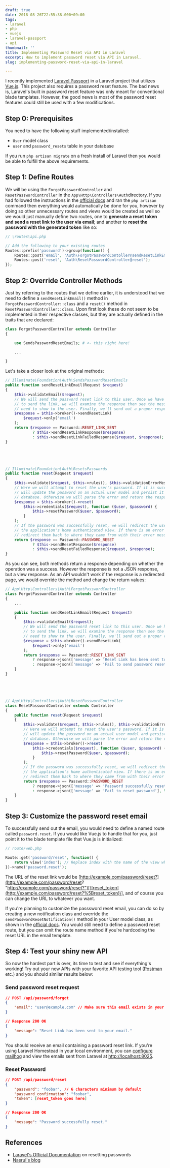 ```yaml
---
draft: true
date: 2018-08-26T22:55:38.000+09:00
tags:
- laravel
- php
- vuejs
- laravel-passport
- api
thumbnail: ''
title: Implementing Password Reset via API in Laravel
excerpt: How to implement password reset via API in Laravel.
slug: implementing-password-reset-via-api-in-laravel

---
```

I recently implemented [Laravel Passport](https://laravel.com/docs/5.6/passport) in a Laravel project that utilizes [Vue.js](https://vuejs.org/). This project also requires a password reset feature. The bad news is, Laravel's built in password reset feature was only meant for conventional blade templates. However, the good news is most of the password reset features could still be used with a few modifications.

## Step 0: Prerequisites

You need to have the following stuff implemented/installed:

* `User` model class
* `user` and `password_resets` table in your database

If you run `php artisan migrate` on a fresh install of Laravel then you would be able to fulfill the above requirements.

## Step 1: Define Routes

We will be using the `ForgotPasswordController` and `ResetPasswordController` in the `App\Http\Controllers\Auth`directory. If you had followed the instructions in the [official docs](https://laravel.com/docs/5.6/passwords) and ran the `php artisan` command then everything would automatically be done for you, however by doing so other unnecessary routes and views would be created as well so we would just manually define two routes, one to **generate a reset token and send a reset link to the user via email**; and another to **reset the password with the generated token** like so:

```php
// \routes\api.php

// Add the following to your existing routes
Routes::prefix('password')->group(function() {
    Routes::post('email', 'Auth\ForgotPasswordContoller@sendResetLinkEmail');
    Routes::post('reset', 'Auth\ResetPasswordController@reset');
});
```

## Step 2: Override Controller Methods

Just by referring to the routes that we define earlier, it is understood that we need to define a `sendResetLinkEmail()` method in `ForgotPasswordController::class` and a `reset()` method in `ResetPasswordController::class`. Upon first look these do not seem to be implemented in their respective classes, but they are actually defined in the traits that are declared:

```php
class ForgotPasswordController extends Controller
{

    use SendsPasswordResetEmails; # <- this right here!

    ...

}
```

Let's take a closer look at the original methods:

```php
// Illuminate\Foundation\Auth\SendsPasswordResetEmails
public function sendResetLinkEmail(Request $request)
{
    $this->validateEmail($request);
    // We will send the password reset link to this user. Once we have attempted
    // to send the link, we will examine the response then see the message we
    // need to show to the user. Finally, we'll send out a proper response.
    $response = $this->broker()->sendResetLink(
        $request->only('email')
    );
    return $response == Password::RESET_LINK_SENT
            ? $this->sendResetLinkResponse($response)
            : $this->sendResetLinkFailedResponse($request, $response);
}





// Illuminate\Foundation\Auth\ResetsPasswords
public function reset(Request $request)
{
    $this->validate($request, $this->rules(), $this->validationErrorMessages());
    // Here we will attempt to reset the user's password. If it is successful we
    // will update the password on an actual user model and persist it to the
    // database. Otherwise we will parse the error and return the response.
    $response = $this->broker()->reset(
        $this->credentials($request), function ($user, $password) {
            $this->resetPassword($user, $password);
        }
    );
    // If the password was successfully reset, we will redirect the user back to
    // the application's home authenticated view. If there is an error we can
    // redirect them back to where they came from with their error message.
    return $response == Password::PASSWORD_RESET
            ? $this->sendResetResponse($response)
            : $this->sendResetFailedResponse($request, $response);
}
```

As you can see, both methods return a response depending on whether the operation was a success. However the response is not a JSON response, but a view response. As an API wouldn't work if the response is a redirected page, we would override the method and change the return values:

```php
// App\Http\Controllers\Auth\ForgotPasswordController
class ForgotPasswordController extends Controller
{
    ...

    public function sendResetLinkEmail(Request $request)
    {
        $this->validateEmail($request);
        // We will send the password reset link to this user. Once we have attempted
        // to send the link, we will examine the response then see the message we
        // need to show to the user. Finally, we'll send out a proper response.
        $response = $this->broker()->sendResetLink(
            $request->only('email')
        );
        return $response == Password::RESET_LINK_SENT
            ? response->json(['message' => 'Reset Link has been sent to your email.'], 200)
            : response->json(['message' => 'Fail to send password reset email'], 500);
    }
}





// App\Http\Controllers\Auth\ResetPasswordController
class ResetPasswordController extends Controller
{
    public function reset(Request $request)
    {
        $this->validate($request, $this->rules(), $this->validationErrorMessages());
        // Here we will attempt to reset the user's password. If it is successful we
        // will update the password on an actual user model and persist it to the
        // database. Otherwise we will parse the error and return the response.
        $response = $this->broker()->reset(
            $this->credentials($request), function ($user, $password) {
                $this->resetPassword($user, $password);
            }
        );
        // If the password was successfully reset, we will redirect the user back to
        // the application's home authenticated view. If there is an error we can
        // redirect them back to where they came from with their error message.
        return $response == Password::PASSWORD_RESET
            ? response->json(['message' => 'Password successfully reset.'], 200)
            : response->json(['message' => 'Fail to reset password'], 500);
    }
}
```
    

## Step 3: Customize the password reset email

To successfully send out the email, you would need to define a named route called `password.reset`. If you would like Vue.js to handle that for you, just point it to the blade template file that Vue.js is initialized:

```php
// route/web.php

Route::get('password/reset', function() {
    return view('index'); // Replace index with the name of the view where Vue.js is initialized
})->name('password.reset');
```

The URL of the reset link would be [http://example.com/password/reset?](http://example.com/password/reset? "http://example.com/password/reset?")[\[reset_token](http://example.com/password/reset?%5Breset_token)\], and of course you can change the URL to whatever you want.

If you're planning to customize the passsword reset email, you can do so by creating a new notification class and override the `sendPasswordResetNotification()` method in your User model class, as shown in the [official docs](https://laravel.com/docs/5.6/passwords#password-customization). You would still need to define a password reset route, but you can omit the route name method if you're hardcoding the reset URL in the email template.

## Step 4: Test your shiny new API

So now the hardest part is over, its time to test and see if everything's working! Try out your new APIs with your favorite API testing tool ([Postman](https://www.getpostman.com/) etc.) and you should similar results below:

### Send password reset request

```json
// POST /api/password/forgot
{
    "email": "user@example.com" // Make sure this email exists in your Users table!
}

// Response 200 OK
{
    "message": "Reset Link has been sent to your email."
}
```

You should receive an email containing a password reset link. If you're using Laravel Homestead in your local environment, you can [configure mailhog](https://laravel.com/docs/5.6/homestead#configuring-mailhog) and view the emails sent from Laravel at [http://localhost:8025](http://localhost:8025/).

### Reset Password

```json
// POST /api/password/reset
{
    "password": "foobar", // 6 characters minimum by default
    "password_confirmation": "foobar",
    "token": [reset_token goes here]
}

// Response 200 OK
{
    "message": "Password successfully reset."
}
```

## References

* [Laravel's Official Documentation](https://laravel.com/docs/5.6/passwords) on resetting passwords
* [Nasrul's blog](https://blog.nasrulhazim.com/2017/01/reset-your-password-from-api/)